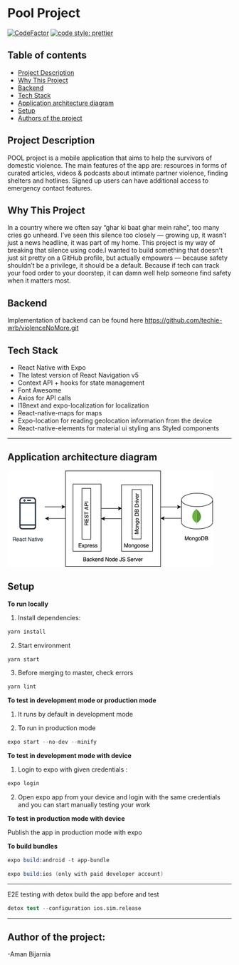 # Pool Project

[![CodeFactor](https://www.codefactor.io/repository/github/no-domestic-violence/mobile-app/badge)](https://www.codefactor.io/repository/github/no-domestic-violence/mobile-app)
[![code style: prettier](https://img.shields.io/badge/code_style-prettier-ff69b4.svg?style=flat-square)](https://github.com/prettier/prettier)

## Table of contents

- [Project Description](#project-description)
- [Why This Project](#why-this-project)
- [Backend](#backend)
- [Tech Stack](#tech-stack)
- [Application architecture diagram](#application-architecture-diagram)
- [Setup](#setup)
- [Authors of the project](#authors-of-the-project)

## Project Description
POOL project is a mobile application that aims to help the survivors of domestic violence. The main features of the app are: resources in forms of curated articles, videos & podcasts about intimate partner violence, finding shelters and hotlines. Signed up users can have additional access to emergency contact features. 

## Why This Project
In a country where we often say “ghar ki baat ghar mein rahe”, too many cries go unheard. I’ve seen this silence too closely — growing up, it wasn’t just a news headline, it was part of my home. This project is my way of breaking that silence using code.I wanted to build something that doesn't just sit pretty on a GitHub profile, but actually empowers — because safety shouldn’t be a privilege, it should be a default. Because if tech can track your food order to your doorstep, it can damn well help someone find safety when it matters most.


## Backend
Implementation of backend can be found here https://github.com/techie-wrb/violenceNoMore.git

## Tech Stack
- React Native with Expo
- The latest version of React Navigation v5
- Context API + hooks for state management
- Font Awesome
- Axios for API calls
- I18next and expo-localization for localization
- React-native-maps for maps
- Expo-location for reading geolocation information from the device
- React-native-elements for material ui styling ans Styled components
---

## Application architecture diagram

![Architecture diagram](app_architecture.png)

## Setup

**To run locally**

1. Install dependencies:

```s
yarn install
```

2. Start environment

```s
yarn start
```

3. Before merging to master, check errors

```s
yarn lint
```

**To test in development mode or production mode**

1. It runs by default in development mode

2. To run in production mode 

```s
expo start --no-dev --minify
```

**To test in development mode with device**


1. Login to expo with given credentials :

```s
expo login
```

2. Open expo app from your device and login with the same credentials and you can start manually testing your work

**To test in production mode with device**

Publish the app in production mode with expo

**To build bundles**
```s
expo build:android -t app-bundle
```

```s
expo build:ios (only with paid developer account)
```
---
E2E testing with detox
build the app before and test
```s
detox test --configuration ios.sim.release

```
---
## Author of the project:

-Aman Bijarnia 
